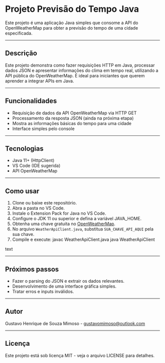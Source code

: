 # Projeto Previsão do Tempo Java

Este projeto é uma aplicação Java simples que consome a API do OpenWeatherMap para obter a previsão do tempo de uma cidade especificada.

---

## Descrição

Este projeto demonstra como fazer requisições HTTP em Java, processar dados JSON e apresentar informações do clima em tempo real, utilizando a API pública do OpenWeatherMap. É ideal para iniciantes que querem aprender a integrar APIs em Java.

---

## Funcionalidades

- Requisição de dados da API OpenWeatherMap via HTTP GET
- Processamento da resposta JSON (ainda na próxima etapa)
- Mostra as informações básicas do tempo para uma cidade
- Interface simples pelo console

---

## Tecnologias

- Java 11+ (HttpClient)
- VS Code (IDE sugerida)
- API OpenWeatherMap

---

## Como usar

1. Clone ou baixe este repositório.
2. Abra a pasta no VS Code.
3. Instale o Extension Pack for Java no VS Code.
4. Configure o JDK 11 ou superior e defina a variável JAVA_HOME.
5. Obtenha uma chave gratuita no [OpenWeatherMap](https://openweathermap.org/api).
6. No arquivo `WeatherApiClient.java`, substitua `SUA_CHAVE_API_AQUI` pela sua chave.
7. Compile e execute:
javac WeatherApiClient.java
java WeatherApiClient

text

---

## Próximos passos

- Fazer o parsing do JSON e extrair os dados relevantes.
- Desenvolvimento de uma interface gráfica simples.
- Tratar erros e inputs inválidos.

---

## Autor

Gustavo Henrique de Souza Mimoso - gustavomimoso@outlook.com

---

## Licença

Este projeto está sob licença MIT - veja o arquivo LICENSE para detalhes.

